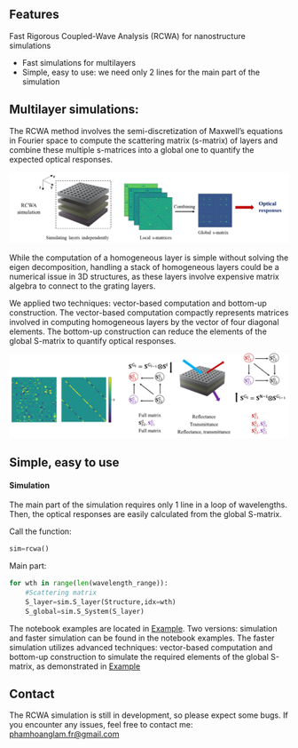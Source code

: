 ## Features
Fast Rigorous Coupled-Wave Analysis (RCWA) for nanostructure simulations
* Fast simulations for multilayers 
* Simple, easy to use: we need only 2 lines for the main part of the simulation


## Multilayer simulations:
The RCWA method involves the semi-discretization of Maxwell’s equations in Fourier space to compute the scattering matrix (s-matrix) of layers and combine these multiple s-matrices into a global one to quantify the expected optical responses.

<img src="image/RCWAsimulation.png" width="800">

While the computation of a homogeneous layer is simple without solving the eigen decomposition, handling a stack of homogeneous layers could be a numerical issue in 3D structures, as these layers involve expensive matrix algebra to connect to the grating layers.

We applied two techniques: vector-based computation and bottom-up construction. The vector-based computation compactly represents matrices involved in computing homogeneous layers by the vector of four diagonal elements. The bottom-up construction can reduce the elements of the global S-matrix to quantify optical responses.

<img src="image/technique.png" width="600">

## Simple, easy to use
#### Simulation
The main part of the simulation requires only  1 line in a loop of wavelengths. Then, the optical responses are easily calculated from the global S-matrix.   

Call the function:
```python
sim=rcwa()
```
Main part:
```python
for wth in range(len(wavelength_range)):    
    #Scattering matrix    
    S_layer=sim.S_layer(Structure,idx=wth)  
    S_global=sim.S_System(S_layer)
 ```
The notebook examples are located in [Example](Example). Two versions: simulation and faster simulation can be found in the notebook examples. The faster simulation utilizes advanced techniques: vector-based computation and bottom-up construction to simulate the required elements of the global S-matrix, as demonstrated in [Example](Example)

## Contact
The RCWA simulation is still in development, so please expect some bugs. If you encounter any issues, feel free to contact me: phamhoanglam.fr@gmail.com




